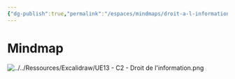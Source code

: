 ```yaml
---
{"dg-publish":true,"permalink":"/espaces/mindmaps/droit-a-l-information/","tags":["mindmaps"],"noteIcon":"2"}
---
```



# Mindmap
![../../Ressources/Excalidraw/UE13 - C2 - Droit de l'information.png](/img/user/Ressources/Excalidraw/UE13%20-%20C2%20-%20Droit%20de%20l'information.png)